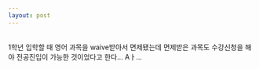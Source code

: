 ```yaml
---
layout: post
---
```

<br/>
1학년 입학할 때 영어 과목을 waive받아서 면제됐는데 면제받은 과목도 수강신청을 해야 전공진입이 가능한 것이었다고 한다... Aㅏ... 